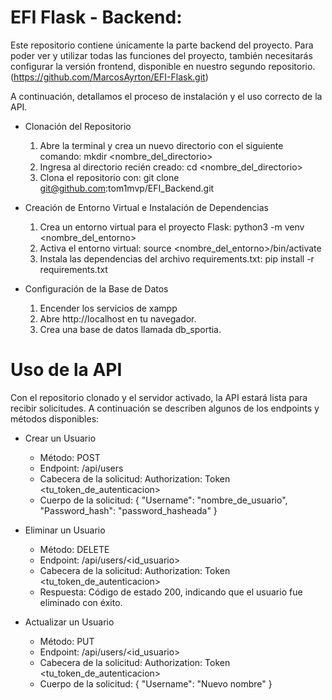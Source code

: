 # EFI Flask - Backend:

Este repositorio contiene únicamente la parte backend del proyecto. Para poder ver y utilizar todas las funciones del proyecto, 
también necesitarás configurar la versión frontend, disponible en nuestro segundo repositorio. (https://github.com/MarcosAyrton/EFI-Flask.git)

A continuación, detallamos el proceso de instalación y el uso correcto de la API.

* Clonación del Repositorio
  1. Abre la terminal y crea un nuevo directorio con el siguiente comando: mkdir <nombre_del_directorio> 
  2. Ingresa al directorio recién creado: cd <nombre_del_directorio>
  3. Clona el repositorio con: git clone git@github.com:tom1mvp/EFI_Backend.git

* Creación de Entorno Virtual e Instalación de Dependencias
  1. Crea un entorno virtual para el proyecto Flask: python3 -m venv <nombre_del_entorno>
  2. Activa el entorno virtual: source <nombre_del_entorno>/bin/activate
  3. Instala las dependencias del archivo requirements.txt: pip install -r requirements.txt

* Configuración de la Base de Datos
  1. Encender los servicios de xampp
  2. Abre http://localhost en tu navegador.
  3. Crea una base de datos llamada db_sportia.
 
# Uso de la API
Con el repositorio clonado y el servidor activado, la API estará lista para recibir solicitudes.  A continuación se describen algunos de los endpoints y métodos disponibles:

* Crear un Usuario
  * Método: POST
  * Endpoint: /api/users
  * Cabecera de la solicitud: Authorization: Token <tu_token_de_autenticacion>
  * Cuerpo de la solicitud:
      {
  "Username": "nombre_de_usuario",
  "Password_hash": "password_hasheada"
}

* Eliminar un Usuario
    * Método: DELETE
    * Endpoint: /api/users/<id_usuario>
    * Cabecera de la solicitud: Authorization: Token <tu_token_de_autenticacion>
    * Respuesta: Código de estado 200, indicando que el usuario fue eliminado con éxito.

* Actualizar un Usuario
    * Método: PUT
    * Endpoint: /api/users/<id_usuario>
    * Cabecera de la solicitud: Authorization: Token <tu_token_de_autenticacion>
    * Cuerpo de la solicitud:
      {
      "Username": "Nuevo nombre"
      }

